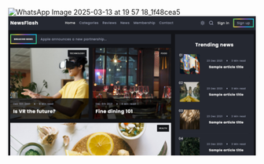 ![WhatsApp Image 2025-03-13 at 19 57 18_1f48cea5](https://github.com/user-attachments/assets/1bc19a1a-37eb-4efa-8a6f-a6173571257e)
![Project humbnail](./thumbnail.jpg)
